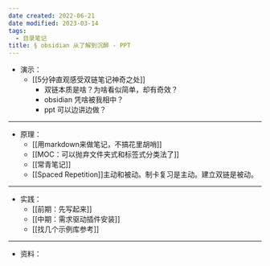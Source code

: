```yaml
---
date created: 2022-06-21
date modified: 2023-03-14
tags:
  - 目录笔记
title: § obsidian 从了解到沉醉 - PPT
---
```


- 演示：
	- [[5分钟直观感受双链笔记神奇之处]]
		- 双链本质是啥？为啥看似简单，却有奇效？
		- obsidian 凭啥被我相中？
		- ppt 可以边讲边做？
---

- 原理：
	- [[用markdown来做笔记，不搞花里胡哨]]
	- [[MOC：可以抛弃文件夹式和标签式分类法了]]
	- [[常青笔记]]
	- [[Spaced Repetition]]主动和被动。制卡复习是主动。建立双链是被动。
---

- 实践：
	- [[前期：先写起来]]
	- [[中期：需求驱动插件安装]]
	- [[找几个示例库参考]]
---

- 资料：
